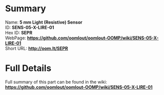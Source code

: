 
Summary
=================
  
Name: __5 mm Light (Resistive) Sensor__    
ID: __SENS-05-X-LIRE-01__   
Hex ID: __SEPR__   
WebPage: __https://github.com/oomlout/oomlout-OOMP/wiki/SENS-05-X-LIRE-01__   
Short URL: __http://oom.lt/SEPR__   

Full Details
==========================
Full summary of this part can be found in the wiki:   
__https://github.com/oomlout/oomlout-OOMP/wiki/SENS-05-X-LIRE-01__    

